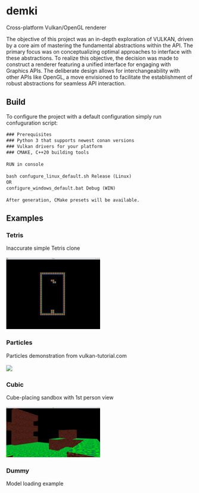 # demki
Cross-platform Vulkan/OpenGL renderer


The objective of this project was an in-depth exploration of VULKAN, driven by a core aim of mastering the fundamental abstractions within the API. The primary focus was on conceptualizing optimal approaches to interface with these abstractions. To realize this objective, the decision was made to construct a renderer featuring a unified interface for engaging with Graphics APIs. The deliberate design allows for interchangeability with other APIs like OpenGL, a move envisioned to facilitate the establishment of robust abstractions for seamless API interaction.

## Build
To configure the project with a default configuration simply run confuguration script:

```
### Prerequisites
### Python 3 that supports newest conan versions
### Vulkan drivers for your platform
### CMAKE, C++20 building tools

RUN in console

bash confugure_linux_default.sh Release (Linux)
OR
configure_windows_default.bat Debug (WIN)

After generation, CMake presets will be available.
```

## Examples

### Tetris
Inaccurate simple Tetris clone <br><br>
<img src=repo_demos/Tetris.gif width=50%>
### Particles
Particles demonstration from vulkan-tutorial.com<br><br>
<img src=repo_demos/Particles.gif width=50%>
### Cubic
Cube-placing sandbox with 1st person view<br><br>
<img src=repo_demos/Cubic.png width=50%>
### Dummy
Model loading example